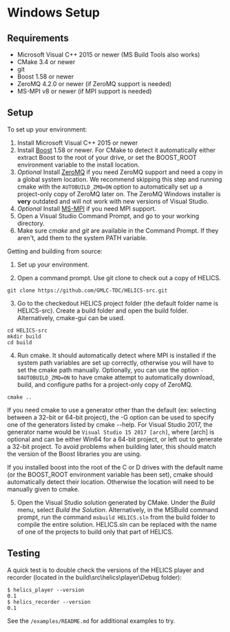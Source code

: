 # Windows Setup #

## Requirements ##

  * Microsoft Visual C++ 2015 or newer (MS Build Tools also works)
  * CMake 3.4 or newer
  * git
  * Boost 1.58 or newer
  * ZeroMQ 4.2.0 or newer (if ZeroMQ support is needed)
  * MS-MPI v8 or newer (if MPI support is needed)

## Setup ##

To set up your environment:

   1. Install Microsoft Visual C++ 2015 or newer
   2. Install [Boost](http://www.boost.org/doc/libs/1_64_0/more/getting_started/windows.html) 1.58 or newer. For CMake to detect it automatically either extract Boost to the root of your drive, or set the BOOST_ROOT environment variable to the install location.
   3. *Optional* Install [ZeroMQ](http://zeromq.org/build:_start) if you need ZeroMQ support and need a copy in a global system location. We recommend skipping this step and running cmake with the `AUTOBUILD_ZMQ=ON` option to automatically set up a project-only copy of ZeroMQ later on. The ZeroMQ Windows installer is **very** outdated and will not work with new versions of Visual Studio.
   4. *Optional* Install [MS-MPI](https://msdn.microsoft.com/en-us/library/bb524831(v=vs.85).aspx) if you need MPI support.
   5. Open a Visual Studio Command Prompt, and go to your working directory.
   6. Make sure *cmake* and *git* are available in the Command Prompt. If they aren't, add them to the system PATH variable.

Getting and building from source:

   1. Set up your environment.

   2. Open a command prompt. Use git clone to check out a copy of HELICS.
   ```
   git clone https://github.com/GMLC-TDC/HELICS-src.git
   ```

   3. Go to the checkedout HELICS project folder (the default folder name is HELICS-src). Create a build folder and open the build folder. Alternatively, cmake-gui can be used.
   ```
   cd HELICS-src
   mkdir build
   cd build
   ```

   4. Run cmake. It should automatically detect where MPI is installed if the system path variables are set up correctly, otherwise you will have to set the cmake path manually. Optionally, you can use the option `-DAUTOBUILD_ZMQ=ON` to have cmake attempt to automatically download, build, and configure paths for a project-only copy of ZeroMQ.
   ```
   cmake ..
   ```

   If you need cmake to use a generator other than the default (ex: selecting between a 32-bit or 64-bit project), the -G option can be used to specify one of the generators listed by cmake --help. For Visual Studio 2017, the generator name would be `Visual Studio 15 2017 [arch]`, where [arch] is optional and can be either Win64 for a 64-bit project, or left out to generate a 32-bit project. To avoid problems when building later, this should match the version of the Boost libraries you are using.

   If you installed boost into the root of the C or D drives with the default name (or the BOOST_ROOT environment variable has been set), cmake should automatically detect their location. Otherwise the location will need to be manually given to cmake.

   5. Open the Visual Studio solution generated by CMake. Under the *Build* menu, select *Build the Solution*. Alternatively, in the MSBuild command prompt, run the command `msbuild HELICS.sln` from the build folder to compile the entire solution. HELICS.sln can be replaced with the name of one of the projects to build only that part of HELICS.

## Testing

A quick test is to double check the versions of the HELICS player and recorder (located in the build\src\helics\player\Debug folder):

````
$ helics_player --version
0.1
$ helics_recorder --version
0.1
````

See the `/examples/README.md` for additional examples to try.
